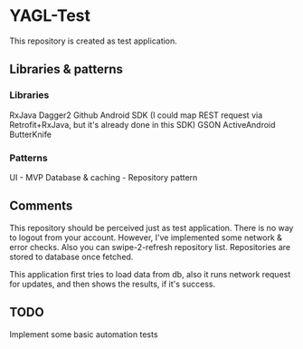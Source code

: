 # YAGL-Test

This repository is created as test application.

## Libraries & patterns

### Libraries

RxJava
Dagger2
Github Android SDK (I could map REST request via Retrofit+RxJava, but it's already done in this SDK)
GSON
ActiveAndroid
ButterKnife

### Patterns
UI - MVP
Database & caching - Repository pattern

## Comments

This repository should be perceived just as test application. There is no way to logout from your account. However, I've implemented some network & error checks.
Also you can swipe-2-refresh repository list. Repositories are stored to database once fetched. 

This application first tries to load data from db, also it runs network request for updates, and then shows the results, if it's success.

## TODO

Implement some basic automation tests
